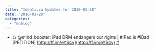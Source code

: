```yaml
---
title: "Identi.ca Updates for 2010-01-28"
date: "2010-01-28"
categories: 
  - "mublog"
---
```


- ♺ @mind\_booster: iPad DRM endangers our rights | #iPad is #iBad \[PETITION\] [http://ff.im/eYS4v](http://ff.im/eYS4v) [#](http://identi.ca/notice/20266524)
